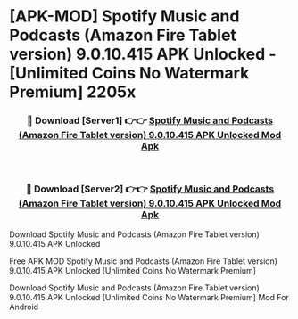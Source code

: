 # [APK-MOD] Spotify  Music and Podcasts (Amazon Fire Tablet version) 9.0.10.415 APK Unlocked - [Unlimited Coins No Watermark Premium] 2205x



<div align="center">
<h3>🔴 Download [Server1] 👉👉 <a href="https://momento.my/?title=Spotify__Music_and_Podcasts_(Amazon_Fire_Tablet_version)_9.0.10.415_APK_Unlocked">Spotify  Music and Podcasts (Amazon Fire Tablet version) 9.0.10.415 APK Unlocked Mod Apk</a></h3><br>

<h3>🔴 Download [Server2] 👉👉 <a href="https://momento.my/?title=Spotify__Music_and_Podcasts_(Amazon_Fire_Tablet_version)_9.0.10.415_APK_Unlocked">Spotify  Music and Podcasts (Amazon Fire Tablet version) 9.0.10.415 APK Unlocked Mod Apk</a></h3>
</div>



Download Spotify  Music and Podcasts (Amazon Fire Tablet version) 9.0.10.415 APK Unlocked 

Free APK MOD Spotify  Music and Podcasts (Amazon Fire Tablet version) 9.0.10.415 APK Unlocked [Unlimited Coins No Watermark Premium]

Download Spotify  Music and Podcasts (Amazon Fire Tablet version) 9.0.10.415 APK Unlocked [Unlimited Coins No Watermark Premium] Mod For Android
